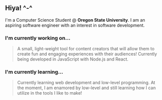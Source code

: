 ## Hiya! ^-^

I'm a Computer Science Student @ **Oregon State University**.
I am an aspiring software engineer with an interest in software development. 

### I'm currently working on...
> A small, light-weight tool for content creators that will allow them to create fun and engaging experiences with their audiences!
> Currently being developed in JavaScript with Node.js and React.

### I'm currently learning...
> Currently learning web development and low-level programming. At the moment, I am enamored by low-level and still learning how I can utilize in the tools I like to make! 


<!--
**robertbarroso/robertbarroso** is a ✨ _special_ ✨ repository because its `README.md` (this file) appears on your GitHub profile.

Here are some ideas to get you started:

- 🔭 I’m currently working on ...
- 🌱 I’m currently learning ...
- 👯 I’m looking to collaborate on ...
- 🤔 I’m looking for help with ...
- 💬 Ask me about ...
- 📫 How to reach me: ...
- 😄 Pronouns: ...
- ⚡ Fun fact: ...
-->
